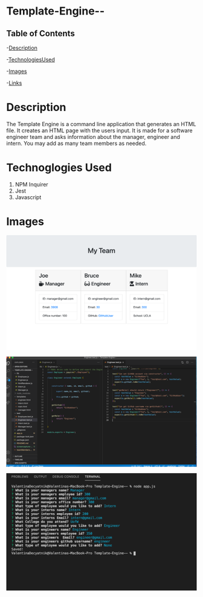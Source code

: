 # Template-Engine--

## Table of Contents

-[Description](#Description)

-[TechnologiesUsed](#TechnologiesUsed)

-[Images](#Images)

-[Links](#Links)

# Description

The Template Engine is a command line application that generates an HTML file. It creates an HTML page with the users input. It is made for a software engineer team and asks information about the manager, engineer and intern. You may add as many team members as needed. 

# Technoglogies Used

1. NPM Inquirer
2. Jest
3. Javascript
   

# Images

![CompletedPage](screencapture-file-Users-ValentinaDecyatnik-Desktop-homework-Template-Engine-teamMembers-html-2020-12-13-15_09_10.png)

![TestImages](Screen%20Shot%202020-12-13%20at%203.15.24%20PM.png)

![App](Screen%20Shot%202020-12-13%20at%203.18.11%20PM.png)